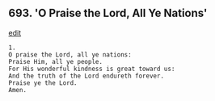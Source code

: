 
## 693.  'O Praise the Lord, All Ye Nations'
[edit](https://docs.google.com/document/d/1-QTRS4ZO-0TJIezr4wcL8ZCO5AAPUBzE/edit?mode=html)



    1.
    O praise the Lord, all ye nations: 
    Praise Him, all ye people. 
    For His wonderful kindness is great toward us: 
    And the truth of the Lord endureth forever. 
    Praise ye the Lord. 
    Amen.

